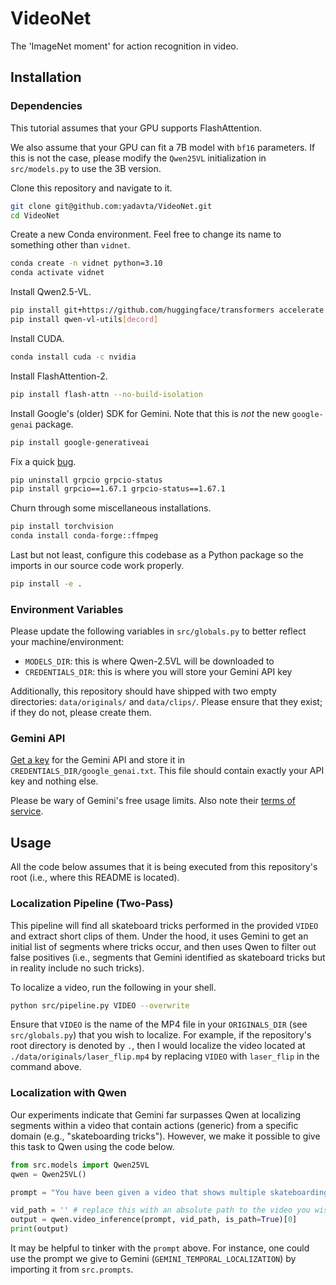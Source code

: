 # VideoNet

The 'ImageNet moment' for action recognition in video.

## Installation

### Dependencies

This tutorial assumes that your GPU supports FlashAttention.

We also assume that your GPU can fit a 7B model with `bf16` parameters. If this is not the case, please modify the `Qwen25VL` initialization in `src/models.py` to use the 3B version.

Clone this repository and navigate to it.
```bash
git clone git@github.com:yadavta/VideoNet.git
cd VideoNet
```

Create a new Conda environment. Feel free to change its name to something other than `vidnet`.
```bash
conda create -n vidnet python=3.10
conda activate vidnet
```

Install Qwen2.5-VL.
```bash
pip install git+https://github.com/huggingface/transformers accelerate
pip install qwen-vl-utils[decord]
```

Install CUDA.
```bash
conda install cuda -c nvidia
```

Install FlashAttention-2.
```bash
pip install flash-attn --no-build-isolation
```

Install Google's (older) SDK for Gemini. Note that this is *not* the new `google-genai` package.
```bash
pip install google-generativeai
```

Fix a quick [bug](https://github.com/grpc/grpc/issues/38490#issuecomment-2604775087).
```bash
pip uninstall grpcio grpcio-status
pip install grpcio==1.67.1 grpcio-status==1.67.1
```

Churn through some miscellaneous installations.
```bash
pip install torchvision
conda install conda-forge::ffmpeg
```

Last but not least, configure this codebase as a Python package so the imports in our source code work properly.
```bash
pip install -e .
```

### Environment Variables

Please update the following variables in `src/globals.py` to better reflect your machine/environment:

- `MODELS_DIR`: this is where Qwen-2.5VL will be downloaded to
- `CREDENTIALS_DIR`: this is where you will store your Gemini API key

Additionally, this repository should have shipped with two empty directories: `data/originals/` and `data/clips/`. Please ensure that they exist; if they do not, please create them.

### Gemini API

[Get a key](https://aistudio.google.com/apikey) for the Gemini API and store it in `CREDENTIALS_DIR/google_genai.txt`. This file should contain exactly your API key and nothing else. 

Please be wary of Gemini's free usage limits. Also note their [terms of service](https://ai.google.dev/gemini-api/terms).

## Usage

All the code below assumes that it is being executed from this repository's root (i.e., where this README is located).

### Localization Pipeline (Two-Pass)

This pipeline will find all skateboard tricks performed in the provided `VIDEO` and extract short clips of them. Under the hood, it uses Gemini to get an initial list of segments where tricks occur, and then uses Qwen to filter out false positives (i.e., segments that Gemini identified as skateboard tricks but in reality include no such tricks).

To localize a video, run the following in your shell.
```bash
python src/pipeline.py VIDEO --overwrite
```

Ensure that `VIDEO` is the name of the MP4 file in your `ORIGINALS_DIR` (see `src/globals.py`) that you wish to localize. For example, if the repository's root directory is denoted by `.`, then I would localize the video located at `./data/originals/laser_flip.mp4` by replacing `VIDEO` with `laser_flip` in the command above.

### Localization with Qwen

Our experiments indicate that Gemini far surpasses Qwen at localizing segments within a video that contain actions (generic) from a specific domain (e.g., "skateboarding tricks"). However, we make it possible to give this task to Qwen using the code below.

```python
from src.models import Qwen25VL
qwen = Qwen25VL()

prompt = "You have been given a video that shows multiple skateboarding tricks. Your job is to help segment the different tricks. Provide a list of the start and end times of each trick that is performed. You do not need to name the trick, focus on providing the start and stop times."

vid_path = '' # replace this with an absolute path to the video you wish to localize
output = qwen.video_inference(prompt, vid_path, is_path=True)[0]
print(output)
```

It may be helpful to tinker with the `prompt` above. For instance, one could use the prompt we give to Gemini (`GEMINI_TEMPORAL_LOCALIZATION`) by importing it from `src.prompts`.